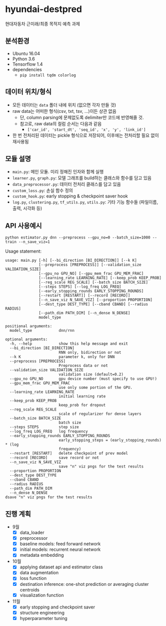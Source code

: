 # hyundai-destpred

현대자동차 근미래/최종 목적지 예측 과제

## 분석환경

- Ubuntu 16.04
- Python 3.6
- Tensorflow 1.4
- dependencies
  - `pip install tqdm colorlog`

## 데이터 위치/형식

- 모든 데이터는 `data` 폴더 내에 위치 (없으면 각자 만들 것)
- raw data는 어떠한 형식(csv, txt, tsv, ...)이든 상관 없음
  - 단, column parsing에 문제없도록 delimiter만 코드에 반영해줄 것.
  - 참고로, raw data의 컬럼 순서는 다음과 같음
    - `['car_id', 'start_dt', 'seq_id', 'x', 'y', 'link_id']`
- 한 번 전처리된 데이터는 pickle 형식으로 저장되어, 이후에는 전처리할 필요 없이 재사용됨

## 모듈 설명

- `main.py`: 메인 모듈. 미리 정해진 인자와 함께 실행
- `learner.py`, `graph.py`: 모델 그래프를 build하는 클래스와 함수를 담고 있음
- `data_preprocessor.py`: 데이터 전처리 클래스를 담고 있음
- `custom_loss.py`: 손실 함수 정의
- `custom_hook.py`: early stopping & checkpoint saver hook
- `log.py`, `clustering.py`, `tf_utils.py`, `utils.py`: 기타 기능 함수들 (파일이름, 출력, 시각화 등)

## API 사용예시

`python estimator.py dnn --preprocess --gpu_no=0 --batch_size=1000 --train --n_save_viz=1`

Usage statement:

```
usage: main.py [-h] [--bi_direction [BI_DIRECTION]] [--k K]
               [--preprocess [PREPROCESS]] [--validation_size VALIDATION_SIZE]
               [--gpu_no GPU_NO] [--gpu_mem_frac GPU_MEM_FRAC]
               [--learning_rate LEARNING_RATE] [--keep_prob KEEP_PROB]
               [--reg_scale REG_SCALE] [--batch_size BATCH_SIZE]
               [--steps STEPS] [--log_freq LOG_FREQ]
               [--early_stopping_rounds EARLY_STOPPING_ROUNDS]
               [--restart [RESTART]] [--record [RECORD]]
               [--n_save_viz N_SAVE_VIZ] [--proportion PROPORTION]
               [--dest_type DEST_TYPE] [--cband CBAND] [--radius RADIUS]
               [--path_dim PATH_DIM] [--n_dense N_DENSE]
               model_type

positional arguments:
  model_type            dnn/rnn

optional arguments:
  -h, --help            show this help message and exit
  --bi_direction [BI_DIRECTION]
                        RNN only, bidirection or not
  --k K                 parameter k, only for DNN
  --preprocess [PREPROCESS]
                        Preprocess data or not
  --validation_size VALIDATION_SIZE
                        validation size (default=0.2)
  --gpu_no GPU_NO       gpu device number (must specify to use GPU!)
  --gpu_mem_frac GPU_MEM_FRAC
                        use only some portion of the GPU.
  --learning_rate LEARNING_RATE
                        initial learning rate
  --keep_prob KEEP_PROB
                        keep_prob for dropout
  --reg_scale REG_SCALE
                        scale of regularizer for dense layers
  --batch_size BATCH_SIZE
                        batch size
  --steps STEPS         step size
  --log_freq LOG_FREQ   log frequency
  --early_stopping_rounds EARLY_STOPPING_ROUNDS
                        early_stopping_steps = (early_stopping_rounds) * (log
                        frequency)
  --restart [RESTART]   delete checkpoint of prev model
  --record [RECORD]     save record or not
  --n_save_viz N_SAVE_VIZ
                        save "n" viz pngs for the test results
  --proportion PROPORTION
  --dest_type DEST_TYPE
  --cband CBAND
  --radius RADIUS
  --path_dim PATH_DIM
  --n_dense N_DENSE
dsave "n" viz pngs for the test results
```

## 진행 계획

- 9월
  - [x] data_loader
  - [x] preprocessor
  - [x] baseline models: feed forward network
  - [x] initial models: recurrent neural network
  - [x] metadata embedding

- 10월
  - [x] applying dataset api and estimator class
  - [x] data augmentation
  - [x] loss function
  - [x] destination inference: one-shot prediction or averaging cluster centroids
  - [x] visualization function

- 11월
  - [x] early stopping and checkpoint saver
  - [x] structure engineering
  - [x] hyperparameter tuning